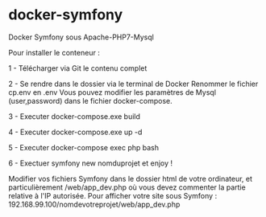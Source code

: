 # docker-symfony
Docker Symfony sous Apache-PHP7-Mysql

Pour installer le conteneur :

1 - Télécharger via Git le contenu complet

2 - Se rendre dans le dossier via le terminal de Docker
Renommer le fichier cp.env en .env
Vous pouvez modifier les paramètres de Mysql (user,password) dans le fichier docker-compose.

3 - Executer docker-compose.exe build

4 - Executer docker-compose.exe up -d

5 - Executer docker-compose exec php bash

6 - Exectuer symfony new nomduprojet et enjoy !

Modifier vos fichiers Symfony dans le dossier html de votre ordinateur, et particulièrement /web/app_dev.php où vous devez commenter la partie relative à l'IP autorisée. 
Pour afficher votre site sous Symfony : 192.168.99.100/nomdevotreprojet/web/app_dev.php


